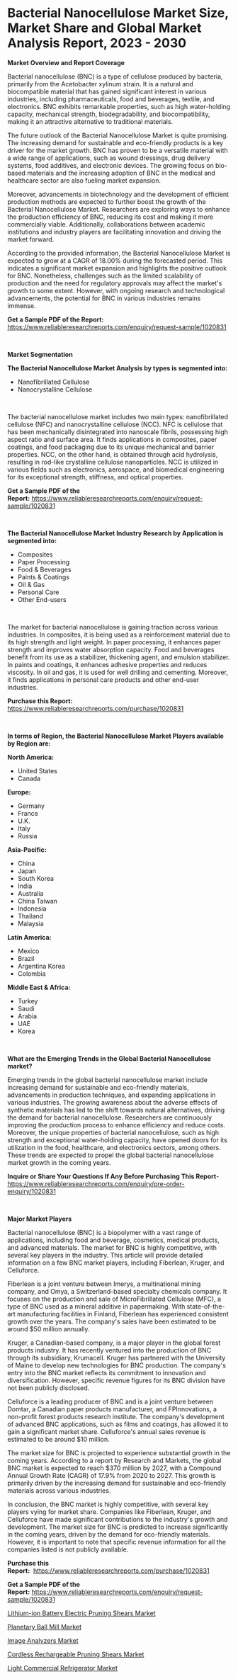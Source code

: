 <p><h1>Bacterial Nanocellulose Market Size, Market Share and Global Market Analysis Report, 2023 - 2030</h1></p><p><strong>Market Overview and Report Coverage</strong></p>
<p><p>Bacterial nanocellulose (BNC) is a type of cellulose produced by bacteria, primarily from the Acetobacter xylinum strain. It is a natural and biocompatible material that has gained significant interest in various industries, including pharmaceuticals, food and beverages, textile, and electronics. BNC exhibits remarkable properties, such as high water-holding capacity, mechanical strength, biodegradability, and biocompatibility, making it an attractive alternative to traditional materials.</p><p>The future outlook of the Bacterial Nanocellulose Market is quite promising. The increasing demand for sustainable and eco-friendly products is a key driver for the market growth. BNC has proven to be a versatile material with a wide range of applications, such as wound dressings, drug delivery systems, food additives, and electronic devices. The growing focus on bio-based materials and the increasing adoption of BNC in the medical and healthcare sector are also fueling market expansion.</p><p>Moreover, advancements in biotechnology and the development of efficient production methods are expected to further boost the growth of the Bacterial Nanocellulose Market. Researchers are exploring ways to enhance the production efficiency of BNC, reducing its cost and making it more commercially viable. Additionally, collaborations between academic institutions and industry players are facilitating innovation and driving the market forward.</p><p>According to the provided information, the Bacterial Nanocellulose Market is expected to grow at a CAGR of 18.00% during the forecasted period. This indicates a significant market expansion and highlights the positive outlook for BNC. Nonetheless, challenges such as the limited scalability of production and the need for regulatory approvals may affect the market's growth to some extent. However, with ongoing research and technological advancements, the potential for BNC in various industries remains immense.</p></p>
<p><strong>Get a Sample PDF of the Report:</strong> <a href="https://www.reliableresearchreports.com/enquiry/request-sample/1020831">https://www.reliableresearchreports.com/enquiry/request-sample/1020831</a></p>
<p>&nbsp;</p>
<p><strong>Market Segmentation</strong></p>
<p><strong>The Bacterial Nanocellulose Market Analysis by types is segmented into:</strong></p>
<p><ul><li>Nanofibrillated Cellulose</li><li>Nanocrystalline Cellulose</li></ul></p>
<p>&nbsp;</p>
<p><p>The bacterial nanocellulose market includes two main types: nanofibrillated cellulose (NFC) and nanocrystalline cellulose (NCC). NFC is cellulose that has been mechanically disintegrated into nanoscale fibrils, possessing high aspect ratio and surface area. It finds applications in composites, paper coatings, and food packaging due to its unique mechanical and barrier properties. NCC, on the other hand, is obtained through acid hydrolysis, resulting in rod-like crystalline cellulose nanoparticles. NCC is utilized in various fields such as electronics, aerospace, and biomedical engineering for its exceptional strength, stiffness, and optical properties.</p></p>
<p><strong>Get a Sample PDF of the Report:</strong>&nbsp;<a href="https://www.reliableresearchreports.com/enquiry/request-sample/1020831">https://www.reliableresearchreports.com/enquiry/request-sample/1020831</a></p>
<p>&nbsp;</p>
<p><strong>The Bacterial Nanocellulose Market Industry Research by Application is segmented into:</strong></p>
<p><ul><li>Composites</li><li>Paper Processing</li><li>Food & Beverages</li><li>Paints & Coatings</li><li>Oil & Gas</li><li>Personal Care</li><li>Other End-users</li></ul></p>
<p>&nbsp;</p>
<p><p>The market for bacterial nanocellulose is gaining traction across various industries. In composites, it is being used as a reinforcement material due to its high strength and light weight. In paper processing, it enhances paper strength and improves water absorption capacity. Food and beverages benefit from its use as a stabilizer, thickening agent, and emulsion stabilizer. In paints and coatings, it enhances adhesive properties and reduces viscosity. In oil and gas, it is used for well drilling and cementing. Moreover, it finds applications in personal care products and other end-user industries.</p></p>
<p><strong>Purchase this Report:</strong>&nbsp; <a href="https://www.reliableresearchreports.com/purchase/1020831">https://www.reliableresearchreports.com/purchase/1020831</a></p>
<p>&nbsp;</p>
<p><strong>In terms of Region, the Bacterial Nanocellulose Market Players available by Region are:</strong></p>
<p>
    <p> <strong> North America: </strong>
        <ul>
            <li>United States</li>
            <li>Canada</li>
        </ul>
        </p> 
    <p> <strong> Europe: </strong>
        <ul>
            <li>Germany</li>
            <li>France</li>
            <li>U.K.</li>
            <li>Italy</li>
            <li>Russia</li>
        </ul>
        </p> 
    <p> <strong> Asia-Pacific: </strong>
        <ul>
            <li>China</li>
            <li>Japan</li>
            <li>South Korea</li>
            <li>India</li>
            <li>Australia</li>
            <li>China Taiwan</li>
            <li>Indonesia</li>
            <li>Thailand</li>
            <li>Malaysia</li>
        </ul>
        </p> 
    <p> <strong> Latin America: </strong>
        <ul>
            <li>Mexico</li>
            <li>Brazil</li>
            <li>Argentina Korea</li>
            <li>Colombia</li>
        </ul>
        </p> 
    <p> <strong> Middle East & Africa: </strong>
        <ul>
            <li>Turkey</li>
            <li>Saudi</li>
            <li>Arabia</li>
            <li>UAE</li>
            <li>Korea</li>
        </ul>
    </p>
    </p>
<p>&nbsp;</p>
<p><strong>What are the Emerging Trends in the Global Bacterial Nanocellulose market?</strong></p>
<p><p>Emerging trends in the global bacterial nanocellulose market include increasing demand for sustainable and eco-friendly materials, advancements in production techniques, and expanding applications in various industries. The growing awareness about the adverse effects of synthetic materials has led to the shift towards natural alternatives, driving the demand for bacterial nanocellulose. Researchers are continuously improving the production process to enhance efficiency and reduce costs. Moreover, the unique properties of bacterial nanocellulose, such as high strength and exceptional water-holding capacity, have opened doors for its utilization in the food, healthcare, and electronics sectors, among others. These trends are expected to propel the global bacterial nanocellulose market growth in the coming years.</p></p>
<p><strong>Inquire or Share Your Questions If Any Before Purchasing This Report</strong>- <a href="https://www.reliableresearchreports.com/enquiry/pre-order-enquiry/1020831">https://www.reliableresearchreports.com/enquiry/pre-order-enquiry/1020831</a></p>
<p>&nbsp;</p>
<p><strong>Major Market Players</strong></p>
<p><p>Bacterial nanocellulose (BNC) is a biopolymer with a vast range of applications, including food and beverage, cosmetics, medical products, and advanced materials. The market for BNC is highly competitive, with several key players in the industry. This article will provide detailed information on a few BNC market players, including Fiberlean, Kruger, and Celluforce.</p><p>Fiberlean is a joint venture between Imerys, a multinational mining company, and Omya, a Switzerland-based specialty chemicals company. It focuses on the production and sale of MicroFibrillated Cellulose (MFC), a type of BNC used as a mineral additive in papermaking. With state-of-the-art manufacturing facilities in Finland, Fiberlean has experienced consistent growth over the years. The company's sales have been estimated to be around $50 million annually.</p><p>Kruger, a Canadian-based company, is a major player in the global forest products industry. It has recently ventured into the production of BNC through its subsidiary, Krumacell. Kruger has partnered with the University of Maine to develop new technologies for BNC production. The company's entry into the BNC market reflects its commitment to innovation and diversification. However, specific revenue figures for its BNC division have not been publicly disclosed.</p><p>Celluforce is a leading producer of BNC and is a joint venture between Domtar, a Canadian paper products manufacturer, and FPInnovations, a non-profit forest products research institute. The company's development of advanced BNC applications, such as films and coatings, has allowed it to gain a significant market share. Celluforce's annual sales revenue is estimated to be around $10 million.</p><p>The market size for BNC is projected to experience substantial growth in the coming years. According to a report by Research and Markets, the global BNC market is expected to reach $370 million by 2027, with a Compound Annual Growth Rate (CAGR) of 17.9% from 2020 to 2027. This growth is primarily driven by the increasing demand for sustainable and eco-friendly materials across various industries.</p><p>In conclusion, the BNC market is highly competitive, with several key players vying for market share. Companies like Fiberlean, Kruger, and Celluforce have made significant contributions to the industry's growth and development. The market size for BNC is predicted to increase significantly in the coming years, driven by the demand for eco-friendly materials. However, it is important to note that specific revenue information for all the companies listed is not publicly available.</p></p>
<p><strong>Purchase this Report:</strong>&nbsp;&nbsp;<a href="https://www.reliableresearchreports.com/purchase/1020831">https://www.reliableresearchreports.com/purchase/1020831</a></p>
<p></p>
<p><strong>Get a Sample PDF of the Report:</strong>&nbsp;<a href="https://www.reliableresearchreports.com/enquiry/request-sample/1020831">https://www.reliableresearchreports.com/enquiry/request-sample/1020831</a></p>
<p><p><a href="https://www.linkedin.com/pulse/lithium-ion-battery-electric-pruning-shears-market-research-onrve/">Lithium-ion Battery Electric Pruning Shears Market</a></p><p><a href="https://medium.com/@yjwzfixtb68151/planetary-ball-mill-market-research-report-its-history-and-forecast-2023-to-2030-f365f45c2650">Planetary Ball Mill Market</a></p><p><a href="https://medium.com/@besaagolli28/image-analyzers-market-size-cagr-trends-2024-2030-41f435b37086">Image Analyzers Market</a></p><p><a href="https://www.linkedin.com/pulse/cordless-rechargeable-pruning-shears-market-size-share-amp-xc4se/">Cordless Rechargeable Pruning Shears Market</a></p><p><a href="https://www.linkedin.com/pulse/light-commercial-refrigerator-market-size-growth-forecast-cq7he/">Light Commercial Refrigerator Market</a></p></p>
